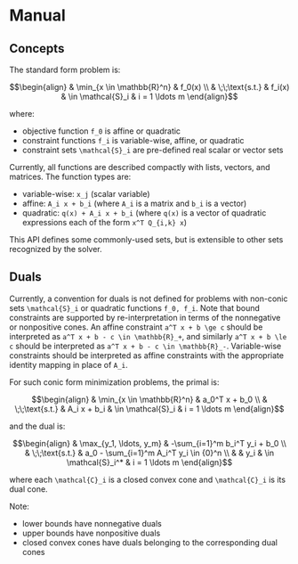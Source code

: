 
# Manual

## Concepts

The standard form problem is:

```math
\begin{align}
    & \min_{x \in \mathbb{R}^n} & f_0(x)
    \\
    & \;\;\text{s.t.} & f_i(x) & \in \mathcal{S}_i & i = 1 \ldots m
\end{align}
```

where:
* objective function ``f_0`` is affine or quadratic
* constraint functions ``f_i`` is variable-wise, affine, or quadratic
* constraint sets ``\mathcal{S}_i`` are pre-defined real scalar or vector sets

Currently, all functions are described compactly with lists, vectors, and matrices.
The function types are:
* variable-wise: ``x_j`` (scalar variable)
* affine: ``A_i x + b_i`` (where ``A_i`` is a matrix and ``b_i`` is a vector)
* quadratic: ``q(x) + A_i x + b_i`` (where ``q(x)`` is a vector of quadratic expressions each of the form ``x^T Q_{i,k} x``)

This API defines some commonly-used sets, but is extensible to other sets recognized by the solver.

## Duals

Currently, a convention for duals is not defined for problems with non-conic sets ``\mathcal{S}_i`` or quadratic functions ``f_0, f_i``. Note that bound constraints are supported by re-interpretation in terms of the nonnegative or nonpositive cones. An affine constraint ``a^T x + b \ge c`` should be interpreted as ``a^T x + b - c \in \mathbb{R}_+``, and similarly ``a^T x + b \le c`` should be interpreted as ``a^T x + b - c \in \mathbb{R}_-``. Variable-wise constraints should be interpreted as affine constraints with the appropriate identity mapping in place of ``A_i``.

For such conic form minimization problems, the primal is:

```math
\begin{align}
& \min_{x \in \mathbb{R}^n} & a_0^T x + b_0
\\
& \;\;\text{s.t.} & A_i x + b_i & \in \mathcal{S}_i & i = 1 \ldots m
\end{align}
```

and the dual is:

```math
\begin{align}
& \max_{y_1, \ldots, y_m} & -\sum_{i=1}^m b_i^T y_i + b_0
\\
& \;\;\text{s.t.} & a_0 - \sum_{i=1}^m A_i^T y_i \in {0}^n
\\
& & y_i & \in \mathcal{S}_i^* & i = 1 \ldots m
\end{align}
```

where each ``\mathcal{C}_i`` is a closed convex cone and ``\mathcal{C}_i`` is its dual cone.

Note:
* lower bounds have nonnegative duals
* upper bounds have nonpositive duals
* closed convex cones have duals belonging to the corresponding dual cones
